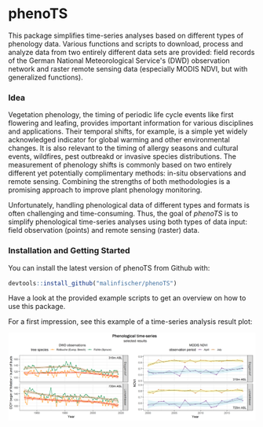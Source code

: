 
<!-- README.md is generated from README.Rmd. Please edit that file -->
phenoTS
=======

This package simplifies time-series analyses based on different types of phenology data. Various functions and scripts to download, process and analyze data from two entirely different data sets are provided: field records of the German National Meteorological Service's (DWD) observation network and raster remote sensing data (especially MODIS NDVI, but with generalized functions).

### Idea

Vegetation phenology, the timing of periodic life cycle events like first flowering and leafing, provides important information for various disciplines and applications. Their temporal shifts, for example, is a simple yet widely acknowledged indicator for global warming and other environmental changes. It is also relevant to the timing of allergy seasons and cultural events, wildfires, pest outbreakd or invasive species distributions. The measurement of phenology shifts is commonly based on two entirely different yet potentially complimentary methods: in-situ observations and remote sensing. Combining the strengths of both methodologies is a promising approach to improve plant phenology monitoring.

Unfortunately, handling phenological data of different types and formats is often challenging and time-consuming. Thus, the goal of *phenoTS* is to simplify phenological time-series analyses using both types of data input: field observation (points) and remote sensing (raster) data.

### Installation and Getting Started

You can install the latest version of phenoTS from Github with:

``` r
devtools::install_github("malinfischer/phenoTS")
```

Have a look at the provided example scripts to get an overview on how to use this package.

For a first impression, see this example of a time-series analysis result plot:

![alt text](example_scripts/result_plots/dwd_modis_ex_results.png)
